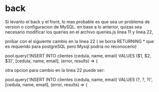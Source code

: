 # back
Si levanto el back y el front, lo mas probable es que sea un problema de version o  configuracion de MySQL.
en base a lo anterior, quizas sea necesario modificar los queries en el archivo  queries.js
linea 11 y linea 22,

probar con el siguiente cambio en la linea 22
( se borra RETURNING * que es requerido para postgreSQL pero Mysql podria no reconocerlo)

pool.query('INSERT INTO clientes (cedula, name, email) VALUES ($1, $2, $3)', [cedula, name, email], (error, results) => {


otra opcion para cambio en la linea 22 puede ser:

pool.query('INSERT INTO clientes (cedula, name, email) VALUES (?, ?, ?)', [cedula, name, email], (error, results) => {


